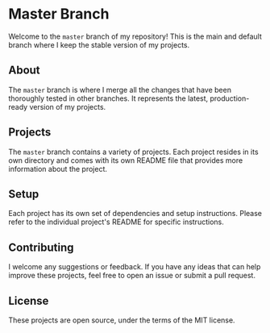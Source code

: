 # Master Branch

Welcome to the `master` branch of my repository! This is the main and default branch where I keep the stable version of my projects.

## About

The `master` branch is where I merge all the changes that have been thoroughly tested in other branches. It represents the latest, production-ready version of my projects.

## Projects

The `master` branch contains a variety of projects. Each project resides in its own directory and comes with its own README file that provides more information about the project.

## Setup

Each project has its own set of dependencies and setup instructions. Please refer to the individual project's README for specific instructions.

## Contributing

I welcome any suggestions or feedback. If you have any ideas that can help improve these projects, feel free to open an issue or submit a pull request.

## License

These projects are open source, under the terms of the MIT license.
